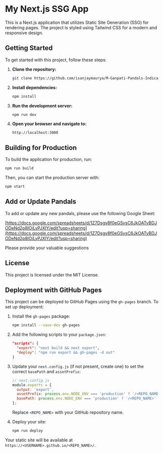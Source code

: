 # My Next.js SSG App

This is a Next.js application that utilizes Static Site Generation (SSG) for rendering pages. The project is styled using Tailwind CSS for a modern and responsive design.


## Getting Started

To get started with this project, follow these steps:

1. **Clone the repository:**
   ```bash
   git clone https://github.com/isanjaymaurya/M-Ganpati-Pandals-Indicator
   ```

2. **Install dependencies:**
   ```bash
   npm install
   ```

3. **Run the development server:**
   ```bash
   npm run dev
   ```

4. **Open your browser and navigate to:**
   ```
   http://localhost:3000
   ```

## Building for Production

To build the application for production, run:

```bash
npm run build
```

Then, you can start the production server with:

```bash
npm start
```

## Add or Update Pandals

To add or update any new pandals, please use the following Google Sheet:

[https://docs.google.com/spreadsheets/d/1Z7Dsgv8f0eGSysC6JkOATyBDJODeNd2p8IOiLvPJXlY/edit?usp=sharing](https://docs.google.com/spreadsheets/d/1Z7Dsgv8f0eGSysC6JkOATyBDJODeNd2p8IOiLvPJXlY/edit?usp=sharing)

Please provide your valuable suggestions

## License

This project is licensed under the MIT License.

## Deployment with GitHub Pages

This project can be deployed to GitHub Pages using the `gh-pages` branch. To set up deployment:

1. Install the `gh-pages` package:
   ```bash
   npm install --save-dev gh-pages
   ```

2. Add the following scripts to your `package.json`:
   ```json
   "scripts": {
     "export": "next build && next export",
     "deploy": "npm run export && gh-pages -d out"
   }
   ```

3. Update your `next.config.js` (if not present, create one) to set the correct `basePath` and `assetPrefix`:
   ```js
   // next.config.js
   module.exports = {
     output: 'export',
     assetPrefix: process.env.NODE_ENV === 'production' ? '/<REPO_NAME>/' : '',
     basePath: process.env.NODE_ENV === 'production' ? '/<REPO_NAME>' : '',
   };
   ```
   Replace `<REPO_NAME>` with your GitHub repository name.

4. Deploy your site:
   ```bash
   npm run deploy
   ```

Your static site will be available at `https://<USERNAME>.github.io/<REPO_NAME>/`.